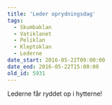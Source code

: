 ```yaml
---
title: 'Leder oprydningsdag'
tags:
  - Skumbaklan
  - Vatiklanet
  - Peliklan
  - Kleptoklan
  - Lederne
date_start: 2016-05-22T09:00:00
date_end: 2016-05-22T15:00:00
old_id: 5931
---
```

Lederne får ryddet op i hytterne!